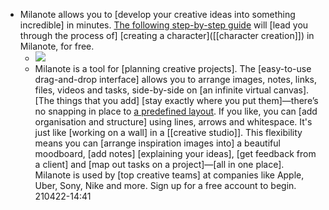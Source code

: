 - Milanote allows you to [develop your creative ideas into something incredible] in minutes. [The following step-by-step guide](https://milanote.com/guide/characters?referrer=rcCO3ehGRWkqTf3QEE) will [lead you through the process of] [creating a character]([[character creation]]) in Milanote, for free.
    - ![](https://firebasestorage.googleapis.com/v0/b/firescript-577a2.appspot.com/o/imgs%2Fapp%2FXELiu-NovaKG%2FwRW6ecL-Z5.png?alt=media&token=460a4b0a-9e2b-41a2-8d92-3fe8c5ae2a4f)
    - Milanote is a tool for [planning creative projects]. The [easy-to-use drag-and-drop interface] allows you to arrange images, notes, links, files, videos and tasks, side-by-side on [an infinite virtual canvas]. [The things that you add] [stay exactly where you put them]—there’s no snapping in place to [a predefined layout](((dwiysGt7i))). If you like, you can [add organisation and structure] using lines, arrows and whitespace. It's just like [working on a wall] in a [[creative studio]]. This flexibility means you can [arrange inspiration images into] a beautiful moodboard, [add notes] [explaining your ideas], [get feedback from a client] and [map out tasks on a project]—[all in one place]. Milanote is used by [top creative teams] at companies like Apple, Uber, Sony, Nike and more. Sign up for a free account to begin.
210422-14:41
